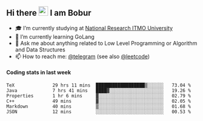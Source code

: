 ## Hi there <img src="https://media.giphy.com/media/hvRJCLFzcasrR4ia7z/giphy.gif" width="25px" height="25px"> I am Bobur

- :mortar_board: I’m currently studying at [National Research ITMO University](https://itmo.ru/)
- :seedling: I’m currently learning GoLang
- :speech_balloon: Ask me about anything related to Low Level Programming or Algorithm and Data Structures
- :mailbox: How to reach me: [@telegram](https://t.me/bobur_zakirov) (see also [@leetcode](https://leetcode.com/insanis/))      

#### Coding stats in last week

<!--START_SECTION:waka-->

```text
TeX              29 hrs 11 mins  ██████████████████▒░░░░░░   73.04 %
Java             7 hrs 41 mins   ████▓░░░░░░░░░░░░░░░░░░░░   19.26 %
Properties       1 hr 6 mins     ▓░░░░░░░░░░░░░░░░░░░░░░░░   02.79 %
C++              49 mins         ▓░░░░░░░░░░░░░░░░░░░░░░░░   02.05 %
Markdown         40 mins         ▒░░░░░░░░░░░░░░░░░░░░░░░░   01.68 %
JSON             12 mins         ░░░░░░░░░░░░░░░░░░░░░░░░░   00.53 %
```

<!--END_SECTION:waka-->
